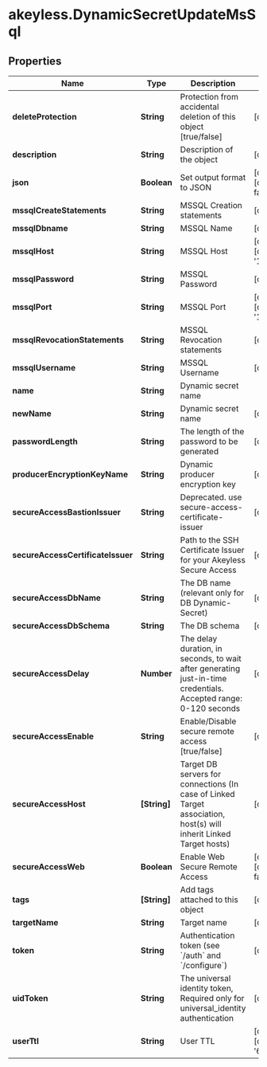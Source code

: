 # akeyless.DynamicSecretUpdateMsSql

## Properties

Name | Type | Description | Notes
------------ | ------------- | ------------- | -------------
**deleteProtection** | **String** | Protection from accidental deletion of this object [true/false] | [optional] 
**description** | **String** | Description of the object | [optional] 
**json** | **Boolean** | Set output format to JSON | [optional] [default to false]
**mssqlCreateStatements** | **String** | MSSQL Creation statements | [optional] 
**mssqlDbname** | **String** | MSSQL Name | [optional] 
**mssqlHost** | **String** | MSSQL Host | [optional] [default to &#39;127.0.0.1&#39;]
**mssqlPassword** | **String** | MSSQL Password | [optional] 
**mssqlPort** | **String** | MSSQL Port | [optional] [default to &#39;1433&#39;]
**mssqlRevocationStatements** | **String** | MSSQL Revocation statements | [optional] 
**mssqlUsername** | **String** | MSSQL Username | [optional] 
**name** | **String** | Dynamic secret name | 
**newName** | **String** | Dynamic secret name | [optional] 
**passwordLength** | **String** | The length of the password to be generated | [optional] 
**producerEncryptionKeyName** | **String** | Dynamic producer encryption key | [optional] 
**secureAccessBastionIssuer** | **String** | Deprecated. use secure-access-certificate-issuer | [optional] 
**secureAccessCertificateIssuer** | **String** | Path to the SSH Certificate Issuer for your Akeyless Secure Access | [optional] 
**secureAccessDbName** | **String** | The DB name (relevant only for DB Dynamic-Secret) | [optional] 
**secureAccessDbSchema** | **String** | The DB schema | [optional] 
**secureAccessDelay** | **Number** | The delay duration, in seconds, to wait after generating just-in-time credentials. Accepted range: 0-120 seconds | [optional] 
**secureAccessEnable** | **String** | Enable/Disable secure remote access [true/false] | [optional] 
**secureAccessHost** | **[String]** | Target DB servers for connections (In case of Linked Target association, host(s) will inherit Linked Target hosts) | [optional] 
**secureAccessWeb** | **Boolean** | Enable Web Secure Remote Access | [optional] [default to false]
**tags** | **[String]** | Add tags attached to this object | [optional] 
**targetName** | **String** | Target name | [optional] 
**token** | **String** | Authentication token (see &#x60;/auth&#x60; and &#x60;/configure&#x60;) | [optional] 
**uidToken** | **String** | The universal identity token, Required only for universal_identity authentication | [optional] 
**userTtl** | **String** | User TTL | [optional] [default to &#39;60m&#39;]


